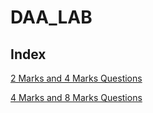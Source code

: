 # DAA_LAB

<!-- 2 and 4 Marks Questions  -->
## Index

[2 Marks and 4 Marks Questions](2_4_Marks/2_4.md)

[4 Marks and 8 Marks Questions](4_8_Marks/4_8.md)
